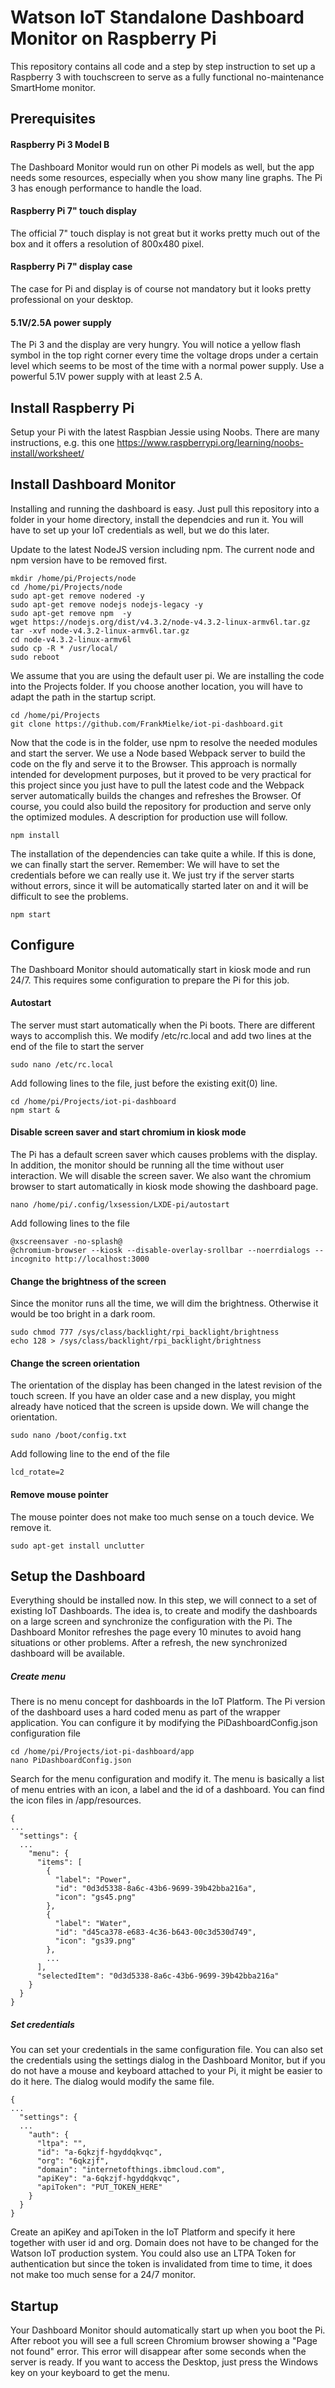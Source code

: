 # Watson IoT Standalone Dashboard Monitor on Raspberry Pi
This repository contains all code and a step by step instruction to set up a Raspberry 3 with touchscreen to serve as a fully functional no-maintenance SmartHome monitor.

## Prerequisites
#### Raspberry Pi 3 Model B
The Dashboard Monitor would run on other Pi models as well, but the app needs some resources, especially when you show many line graphs. The Pi 3 has enough performance to handle the load.
#### Raspberry Pi 7" touch display
The official 7" touch display is not great but it works pretty much out of the box and it offers a resolution of 800x480 pixel. 
#### Raspberry Pi 7" display case
The case for Pi and display is of course not mandatory but it looks pretty professional on your desktop.
#### 5.1V/2.5A power supply
The Pi 3 and the display are very hungry. You will notice a yellow flash symbol in the top right corner every time the voltage drops under a certain level which seems to be most of the time with a normal power supply. Use a powerful 5.1V power supply with at least 2.5 A. 

## Install Raspberry Pi
Setup your Pi with the latest Raspbian Jessie using Noobs. There are many instructions, e.g. this one
https://www.raspberrypi.org/learning/noobs-install/worksheet/

## Install Dashboard Monitor
Installing and running the dashboard is easy. Just pull this repository into a folder in your home directory, install the dependcies and run it. You will have to set up your IoT credentials as well, but we do this later.

Update to the latest NodeJS version including npm. The current node and npm version have to be removed first.
```console
mkdir /home/pi/Projects/node
cd /home/pi/Projects/node
sudo apt-get remove nodered -y
sudo apt-get remove nodejs nodejs-legacy -y
sudo apt-get remove npm  -y
wget https://nodejs.org/dist/v4.3.2/node-v4.3.2-linux-armv6l.tar.gz 
tar -xvf node-v4.3.2-linux-armv6l.tar.gz 
cd node-v4.3.2-linux-armv6l
sudo cp -R * /usr/local/
sudo reboot
``` 

We assume that you are using the default user pi. We are installing the code into the Projects folder. If you choose another location, you will have to adapt the path in the startup script.

```console
cd /home/pi/Projects
git clone https://github.com/FrankMielke/iot-pi-dashboard.git
``` 

Now that the code is in the folder, use npm to resolve the needed modules and start the server. We use a Node based Webpack server to build the code on the fly and serve it to the Browser. This approach is normally intended for development purposes, but it proved to be very practical for this project since you just have to pull the latest code and the Webpack server automatically builds the changes and refreshes the Browser. Of course, you could also build the repository for production and serve only the optimized modules. A description for production use will follow.

```console
npm install
``` 

The installation of the dependencies can take quite a while.
If this is done, we can finally start the server. Remember: We will have to set the credentials before we can really use it. We just try if the server starts without errors, since it will be automatically started later on and it will be difficult to see the problems.

```console
npm start
``` 

## Configure 
The Dashboard Monitor should automatically start in kiosk mode and run 24/7. This requires some configuration to prepare the Pi for this job.

#### Autostart
The server must start automatically when the Pi boots. There are different ways to accomplish this. We modify /etc/rc.local and add two lines at the end of the file to start the server

```console
sudo nano /etc/rc.local
``` 

Add following lines to the file, just before the existing exit(0) line.

```console
cd /home/pi/Projects/iot-pi-dashboard
npm start &
``` 

#### Disable screen saver and start chromium in kiosk mode
The Pi has a default screen saver which causes problems with the display. In addition, the monitor should be running all the time without user interaction. We will disable the screen saver. We also want the chromium browser to start automatically in kiosk mode showing the dashboard page.

```console
nano /home/pi/.config/lxsession/LXDE-pi/autostart
``` 

Add following lines to the file

```console
@xscreensaver -no-splash@
@chromium-browser --kiosk --disable-overlay-srollbar --noerrdialogs --incognito http://localhost:3000
``` 

#### Change the brightness of the screen
Since the monitor runs all the time, we will dim the brightness. Otherwise it would be too bright in a dark room.

```console
sudo chmod 777 /sys/class/backlight/rpi_backlight/brightness
echo 128 > /sys/class/backlight/rpi_backlight/brightness
``` 

#### Change the screen orientation
The orientation of the display has been changed in the latest revision of the touch screen. If you have an older case and a new display, you might already have noticed that the screen is upside down. We will change the orientation. 

```console
sudo nano /boot/config.txt
``` 

Add following line to the end of the file

```console
lcd_rotate=2
``` 

#### Remove mouse pointer
The mouse pointer does not make too much sense on a touch device. We remove it.

```console
sudo apt-get install unclutter
``` 

## Setup the Dashboard
Everything should be installed now. In this step, we will connect to a set of existing IoT Dashboards. The idea is, to create and modify the dashboards on a large screen and synchronize the configuration with the Pi. The Dashboard Monitor refreshes the page every 10 minutes to avoid hang situations or other problems. After a refresh, the new synchronized dashboard will be available.

##### Create menu
There is no menu concept for dashboards in the IoT Platform. The Pi version of the dashboard uses a hard coded menu as part of the wrapper application. You can configure it by modifying the PiDashboardConfig.json configuration file

```console
cd /home/pi/Projects/iot-pi-dashboard/app
nano PiDashboardConfig.json
``` 

Search for the menu configuration and modify it. The menu is basically a list of menu entries with an icon, a label and the id of a dashboard. You can find the icon files in /app/resources.

```console
{
...
  "settings": {
  ...
    "menu": {
      "items": [
        {
          "label": "Power",
          "id": "0d3d5338-8a6c-43b6-9699-39b42bba216a",
          "icon": "gs45.png"
        },
        {
          "label": "Water",
          "id": "d45ca378-e683-4c36-b643-00c3d530d749",
          "icon": "gs39.png"
        },
        ...
      ],
      "selectedItem": "0d3d5338-8a6c-43b6-9699-39b42bba216a"
    }
  }
}
``` 

##### Set credentials
You can set your credentials in the same configuration file. You can also set the credentials using the settings dialog in the Dashboard Monitor, but if you do not have a mouse and keyboard attached to your Pi, it might be easier to do it here. The dialog would modify the same file.

```console
{
...
  "settings": {
  ...
    "auth": {
      "ltpa": "",
      "id": "a-6qkzjf-hgyddqkvqc",
      "org": "6qkzjf",
      "domain": "internetofthings.ibmcloud.com",
      "apiKey": "a-6qkzjf-hgyddqkvqc",
      "apiToken": "PUT_TOKEN_HERE"
    }
  }
}
``` 

Create an apiKey and apiToken in the IoT Platform and specify it here together with user id and org. Domain does not have to be changed for the Watson IoT production system. You could also use an LTPA Token for authentication but since the token is invalidated from time to time, it does not make too much sense for a 24/7 monitor.

## Startup
Your Dashboard Monitor should automatically start up when you boot the Pi. After reboot you will see a full screen Chromium browser showing a "Page not found" error. This error will disappear after some seconds when the server is ready. 
If you want to access the Desktop, just press the Windows key on your keyboard to get the menu.







